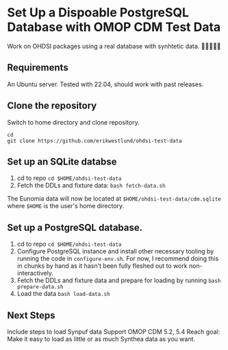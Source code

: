 # Set Up a Dispoable PostgreSQL Database with OMOP CDM Test Data

Work on OHDSI packages using a real database with synhtetic data. 🚀🧨🚀🧨🚀

## Requirements
An Ubuntu server. Tested with 22.04, should work with past releases.

## Clone the repository

Switch to home directory and clone repository.

```
cd
git clone https://github.com/erikwestlund/ohdsi-test-data
```

## Set up an SQLite databse

1. cd to repo `cd $HOME/ohdsi-test-data`
2. Fetch the DDLs and fixture data: `bash fetch-data.sh`

The Eunomia data will now be located at `$HOME/ohdsi-test-data/cdm.sqlite` where `$HOME`
is the user's home directory.

## Set up a PostgreSQL database.

1. cd to repo `cd $HOME/ohdsi-test-data`
2. Configure PostgreSQL instance and install other necessary tooling by running the code in `configure-env.sh`. For now, I recommend doing this in chunks by hand as it hasn't been fully fleshed out to work non-interactively.
3. Fetch the DDLs and fixture data and prepare for loading by running `bash prepare-data.sh`
4. Load the data `bash load-data.sh`

## Next Steps

Include steps to load Synpuf data
Support OMOP CDM 5.2, 5.4
Reach goal: Make it easy to load as little or as much Synthea data as you want.